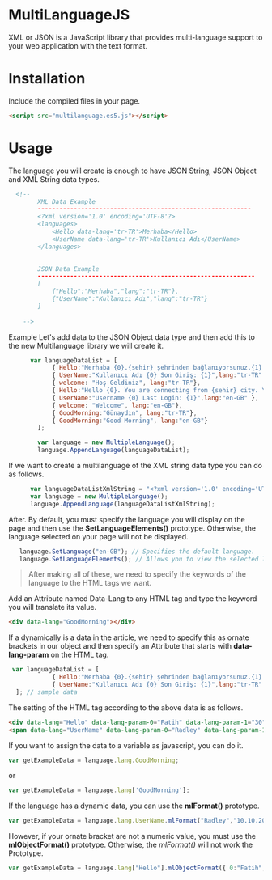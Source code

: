 # MultiLanguageJS
XML or JSON is a JavaScript library that provides multi-language support to your web application with the text format.

# Installation
Include the compiled files in your page.
```html
<script src="multilanguage.es5.js"></script>
```

# Usage
The language you will create is enough to have JSON String, JSON Object and XML String data types.

```html
  <!--
        XML Data Example
        -----------------------------------------------------------
        <?xml version='1.0' encoding='UTF-8'?>
        <languages>
            <Hello data-lang='tr-TR'>Merhaba</Hello>
            <UserName data-lang='tr-TR'>Kullanıcı Adı</UserName>
        </languages>
       

        JSON Data Example
        ------------------------------------------------------------
        [
            {"Hello":"Merhaba","lang":"tr-TR"},
            {"UserName":"Kullanıcı Adı","lang":"tr-TR"}
        ]
       
    --> 
```
Example Let's add data to the JSON Object data type and then add this to the new Multilanguage library we will create it.

```javascript
      var languageDataList = [
            { Hello:"Merhaba {0}.{sehir} şehrinden bağlanıyorsunuz.{1} yaşındasınız",lang:"tr-TR"},
            { UserName:"Kullanıcı Adı {0} Son Giriş: {1}",lang:"tr-TR" },
            { welcome: "Hoş Geldiniz", lang:"tr-TR"},
            { Hello:"Hello {0}. You are connecting from {sehir} city. You are {1} years old.",lang:"en-GB"},
            { UserName:"Username {0} Last Login: {1}",lang:"en-GB" },
            { welcome: "Welcome", lang:"en-GB"},
            { GoodMorning:"Günaydın", lang:"tr-TR"},
            { GoodMorning:"Good Morning", lang:"en-GB"}
        ];

        var language = new MultipleLanguage();
        language.AppendLanguage(languageDataList);
```
If we want to create a multilanguage of the XML string data type you can do as follows.
```javascript
      var languageDataListXmlString = "<?xml version='1.0' encoding='UTF-8'?><languages><Hello data-lang='tr-TR'>Merhaba {0}.{sehir} şehrinden bağlanıyorsunuz.{1} yaşındasınız</Hello> <UserName data-lang='tr-TR'>Kullanıcı Adı {0} Son Giriş: {1}</UserName><welcome data-lang='tr-TR'>Hoş Geldiniz</welcome><Hello data-lang='en-GB'>Hello {0}. You are connecting from {sehir} city. You are {1} years old.</Hello> <UserName data-lang='en-GB'>Username {0} Last Login: {1}</UserName><welcome data-lang='en-GB'>Welcome</welcome></languages>";
      var language = new MultipleLanguage();
      language.AppendLanguage(languageDataListXmlString);
```

After. By default, you must specify the language you will display on the page and then use the <b>SetLanguageElements()</b> prototype. Otherwise, the language selected on your page will not be displayed.
```javascript
   language.SetLanguage("en-GB"); // Specifies the default language.
   language.SetLanguageElements(); // Allows you to view the selected language.
```
> After making all of these, we need to specify the keywords of the language to the HTML tags we want.


Add an Attribute named Data-Lang to any HTML tag and type the keyword you will translate its value.

```html
<div data-lang="GoodMorning"></div>
```

If a dynamically is a data in the article, we need to specify this as ornate brackets in our object and then specify an Attribute that starts with <b>data-lang-param</b> on the HTML tag.
```javascript
 var languageDataList = [
            { Hello:"Merhaba {0}.{sehir} şehrinden bağlanıyorsunuz.{1} yaşındasınız",lang:"tr-TR"},
            { UserName:"Kullanıcı Adı {0} Son Giriş: {1}",lang:"tr-TR" }
  ]; // sample data
```
The setting of the HTML tag according to the above data is as follows.
```html
<div data-lang="Hello" data-lang-param-0="Fatih" data-lang-param-1="30" data-lang-param-sehir="Trabzon"></div>
<span data-lang="UserName" data-lang-param-0="Radley" data-lang-param-1="10.10.2010 16:30"></span>
```

If you want to assign the data to a variable as javascript, you can do it.
```javascript
var getExampleData = language.lang.GoodMorning;
```

or

```javascript
var getExampleData = language.lang['GoodMorning'];
```

If the language has a dynamic data, you can use the <b>mlFormat()</b> prototype.
```javascript
var getExampleData = language.lang.UserName.mlFormat("Radley","10.10.2010 15:40");
```

However, if your ornate bracket are not a numeric value, you must use the <b>mlObjectFormat()</b> prototype. Otherwise, the <i>mlFormat()</i> will not work the Prototype.

```javascript
var getExampleData = language.lang["Hello"].mlObjectFormat({ 0:"Fatih", 1:30,sehir:"trabzon"} );
```
